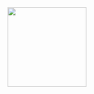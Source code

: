 
<div align="center">
  <img height="180em" src="https://github-readme-stats.vercel.app/api/top-langs/?username=bronzeDisc&layout=compact&langs_count=7&theme=dracula"/>
</div>



<!-- 

- 🔭 I’m currently working on ...
- 🌱 I’m currently learning ...
- 👯 I’m looking to collaborate on ...
- 🤔 I’m looking for help with ...
- 💬 Ask me about ...
- 📫 How to reach me: ...
- 😄 Pronouns: ...
- ⚡ Fun fact: ...
-->
